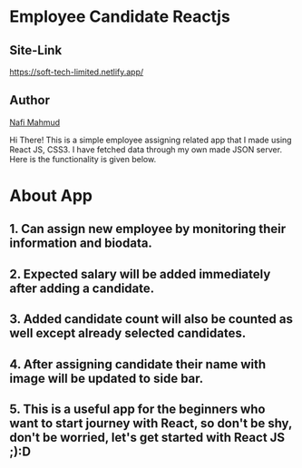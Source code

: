 # Employee Candidate Reactjs
## Site-Link
https://soft-tech-limited.netlify.app/

## Author 
[Nafi Mahmud][author]

[author]: https://sourcecodebd.github.io/nafi.com/
Hi There! This is a simple employee assigning related app that I made using React JS, CSS3. I have fetched data through my own made JSON server. Here is the functionality is given below.

# About App
## 1. Can assign new employee by monitoring their information and biodata.
## 2. Expected salary will be added immediately after adding a candidate.
## 3. Added candidate count will also be counted as well except already selected candidates.
## 4. After assigning candidate their name with image will be updated to side bar.
## 5. This is a useful app for the beginners who want to start journey with React, so don't be shy, don't be worried, let's get started with React JS ;):D

